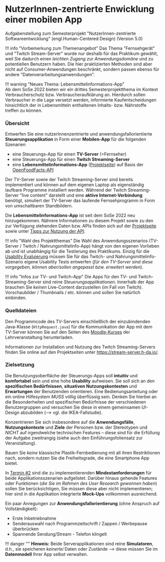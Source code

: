 <!-- # Aufgabenstellungen 

!!! note
    Seit dem WiSe 2019/2020 bieten wir neben der bisherigen Aufgabenstellung  -->


<!-- # Fernbedienung für einen „Fernseher“ -->

<!-- # Aufgabenstellung -->
# NutzerInnen-zentrierte Enwicklung einer mobilen App

Aufgabenstellung zum Semesterprojekt "NutzerInnen-zentrierte Softwareentwicklung" (engl.Human-Centered Design) (Version 5.0)


!!! info "Vorbemerkung zum Themenangebot"
    Das Thema "Fernsehgerät" und "Twitch Stream-Server" wurde nur deshalb für das Praktikum gewählt, weil Sie dadurch einen _leichten Zugang zur Anwendungsdomäne_ und zu potentiellen Benutzern haben. Die hier praktizierten Methoden sind aber nicht auf Consumer-Anwendungen beschränkt, sondern passen ebenso für andere "Datenverarbeitungsanwendungen".

!!! warning "Neues Thema: Lebensmittelinformations-App"  
    Ab dem SoSe 2022 bieten wir ein drittes Semesterprojektthema im Kontext Verbraucherschutz bzw. Verbraucheraufklärung an. Hierdurch sollen Verbraucher in die Lage versetzt werden, informierte Kaufentscheidungen hinsichtlich der in Lebensmitteln enthaltenen Inhalts- bzw. Nährstoffe treffen zu können. 


<!--Entwerfen Sie eine nutzerzentrierte und anwendungsfallorientierte **Fernbedienung** für einen "Fernseher" oder einen Twitch-Streaming Server. Die Fernbedienung sollen Sie als **Android-App** für ein Smartphone realisieren. Der "Fernseher" ist vorgegeben und wird im Praktikum simuliert durch eine gegebene **Java-Anwendung** auf dem PC, welche umschaltbare Standbilder anstelle laufender Fernsehprogramme zeigt. Die notwendigen Dateien finden Sie im [Moodle-Kurs des Moduls](https://lernen.h-da.de/course/view.php?id=6802).-->

### Übersicht

Entwerfen Sie eine nutzerInnenzentrierte und anwendungsfallorientierte **Steuerungsapplikation** in Form einer **Mobilen-App** für die folgenden Szenarien

- eine Steuerungs-App für einen **TV-Server** (=Fernseher)
- eine Steuerungs-App für einen **Twitch Streaming-Server**
- eine **Lebensmittelinformations-App** ([Projektseite](openfoodfacts.md)) auf Basis der [OpenFoodFacts-API](https://openfoodfacts.github.io/api-documentation/) 

Der TV-Server sowie der Twitch Streaming-Server sind bereits implementiert und können auf dem eigenen Laptop als eigenständig laufbare Programme installiert werden. 
Während der Twitch Streaming-Server "live content" darstellt und eine **aktive Internet-Verbindung** benötigt, simuliert der TV-Server das laufende Fernsehprogramm in Form von umschaltbaren Standbildern.

Die **Lebensmittelinformations-App** ist seit dem SoSe 2022 neu hinzugekommen. Nährere Informationen zu diesem Projekt sowie zu den zur Verfügung stehenden Daten bzw. APIs finden sich auf der [Projektseite](openfoodfacts.md) sowie unter [Tipps zur Nutzung der API](openfoodfacts_api_infos.md).

!!! info "Wahl des Projektthemas"
    Die Wahl des Anwendungsszenarios (TV-Server / Twitch / Nahrungsmittelinfo-App) hängt von den eigenen Vorlieben ab und ist unabhängig für die Testierung des Praktikums. Einzig für die [Usability Evaluierung](termin5.md) müssen Sie für das Twitch- und Nahrungsmittelinfo-Szenario eigene Usability Tests entwerfen (_für den TV-Server sind diese vorgegeben, können aber/sollen angepasst bzw. erweitert werden_).

!!! info "Infos zur TV- und Twitch-App" 
    Die Apps für den TV- und Twitch-Streaming-Server sind reine *Steuerungsapplikationen*. Innerhalb der App brauchen Sie _keinen_ Live-Content darzustellen (im Fall von Twitch). Vorschaubilder / Thumbnails / etc. können und sollen Sie natürlich einbinden.




### Quelldateien

Den Programmcode des TV-Servers einschließlich der einzubindenden Java-Klasse (`HttpRequest.java`) für die Kommunikation der App mit dem TV-Server können Sie auf den Seiten des [Moodle-Kurses](https://lernen.h-da.de/course/view.php?id=6802) der Lehrveranstaltung herunterladen.

Informationen zur Installation und Nutzung des Twitch Streaming-Servers finden Sie online auf den Projektseiten unter <https://stream-server.h-da.io/>.

<!-- wird im Praktikum simuliert durch eine gegebene **Java-Anwendung** auf dem PC, welche umschaltbare Standbilder anstelle laufender Fernsehprogramme zeigt. Die notwendigen Dateien finden Sie im [Moodle-Kurs des Moduls](https://lernen.h-da.de/course/view.php?id=6802). -->

<!-- Der "Fernseher" hat die **technischen** (Vorsicht: Falle!) **Features**
* 16:9-Display, 
* Senderauswahl, 
* Lautstärkeregelung, 
* Anpassung an verschiedene Bildseitenverhältnisse (4:3, 16:9, CinemaScope 2,35:1), 
* Picture in Picture (ein zweiter Sender wird verkleinert im Bild dargestellt), 
* Festplattenrecorder mit TimeShift (zeitversetzte Wiedergabe während der Aufnahme, aber keine allgemeinen Recorder-Funktionen) und 
* Kanalscan für die Inbetriebnahme. -->

### Zielsetzung

Die Benutzungsoberfläche der Steuerungs-Apps soll **intuitiv** und **komfortabel** sein und eine hohe **Usability** aufweisen. Sie soll sich an den **spezifischen Bedürfnissen**, **situativen Nutzungskontexten** und **Erwartungen** der Benutzenden orientieren. Eine Bedienungsanleitung oder ein online Hilfesystem *MUSS* völlig überflüssig sein. Denken Sie hierbei an die Besonderheiten und spezifischen Bedürfnisse der verschiedenen Benutzergruppen und versuchen Sie diese in einem gemeinsamen UI-Design abzubilden (--> vgl. die IKEA-Fallstudie). 

Konzentrieren Sie sich insbesondere auf die **Anwendungsfälle**, **Nutzungskontexte** und **Ziele** der Personen bzw. der Stereotypen und _NICHT_ auf irgendwelche technischen Features – diese sind für die Erfüllung der Aufgabe zweitrangig (siehe auch den Einführungsfoliensatz zur Veranstaltung).

Bauen Sie _keine_ klassische Plastik-Fernbedienung mit all ihren Restriktionen nach, sondern nutzen Sie die Freiheitsgrade, die eine Smartphone App bietet.

In [Termin #2](termin2.md) sind die zu implementierenden **Mindestanforderungen** für beide Applikationsszenarien aufgelistet. Darüber hinaus gehende Features oder Funktionen (_die Sie im Rahmen des User Research gewonnen haben_) sollen Sie berücksichtigen, Sie müssen diese aber nicht implementieren; hier sind in die Applikation integrierte **Mock-Ups** vollkommen ausreichend. 

<!--Denken Sie auch an **SeniorInnen** als Benutzergruppe, nicht nur an Digital Natives (es geht um die App selbst; den Aufrufkontext „Handy“ blenden wir für das Praktikum aus). Die Herausforderung der Aufgabe besteht in der **Beschränkung auf das Wesentliche** - verfallen Sie nicht in Featuritis!--> 

Ein paar Anregungen zur **Anwendungsfallorientierung** (ohne Anspruch auf Vollständigkeit):

* Erste Inbetriebnahme
* Senderauswahl nach Programmzeitschrift / Zappen / Werbepause überbrücken
* Spannende Sendung/Stream - Telefon klingelt

!!! danger ""
    **Hinweis:** Beide Serverapplikationen sind reine **Simulatoren**, d.h., sie speicheren *keinerlei* Daten oder Zustände --> diese müssen Sie im **Datenmodell** Ihrer App selbst verwalten.